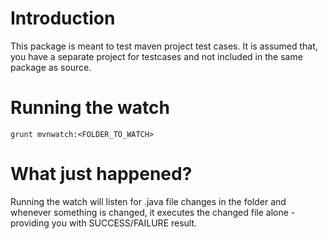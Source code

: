 # Introduction

This package is meant to test maven project test cases. It is assumed that, you have a separate project for testcases and not included
in the same package as source. 

# Running the watch

    grunt mvnwatch:<FOLDER_TO_WATCH>

# What just happened?

Running the watch will listen for .java file changes in the folder and whenever something is changed, it executes the changed
file alone - providing you with SUCCESS/FAILURE result.
